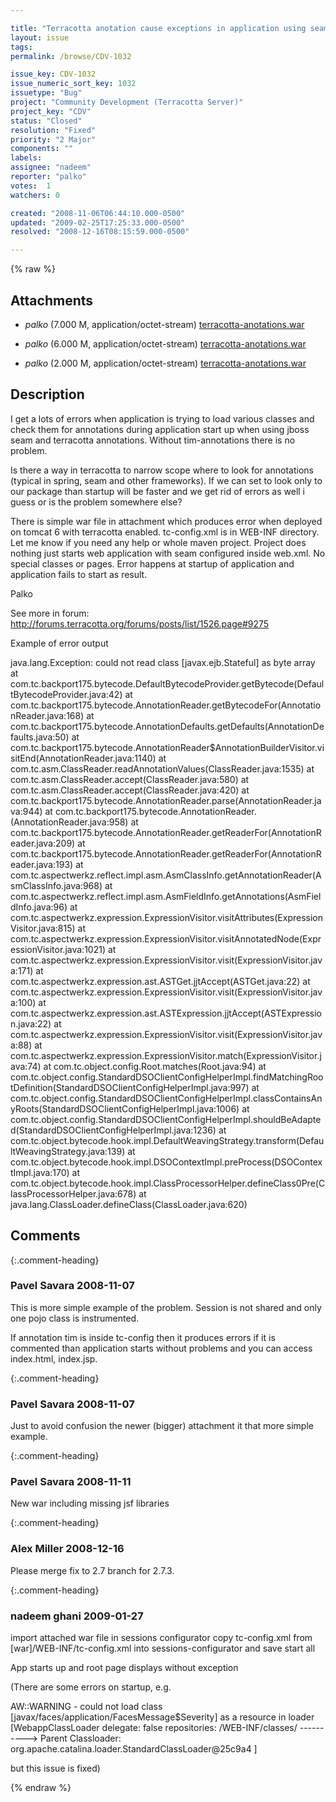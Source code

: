```yaml
---

title: "Terracotta anotation cause exceptions in application using seam project"
layout: issue
tags: 
permalink: /browse/CDV-1032

issue_key: CDV-1032
issue_numeric_sort_key: 1032
issuetype: "Bug"
project: "Community Development (Terracotta Server)"
project_key: "CDV"
status: "Closed"
resolution: "Fixed"
priority: "2 Major"
components: ""
labels: 
assignee: "nadeem"
reporter: "palko"
votes:  1
watchers: 0

created: "2008-11-06T06:44:10.000-0500"
updated: "2009-02-25T17:25:33.000-0500"
resolved: "2008-12-16T08:15:59.000-0500"

---
```




{% raw %}


## Attachments
  
* <em>palko</em> (7.000 M, application/octet-stream) [terracotta-anotations.war](/attachments/CDV/CDV-1032/terracotta-anotations.war)
  
* <em>palko</em> (6.000 M, application/octet-stream) [terracotta-anotations.war](/attachments/CDV/CDV-1032/terracotta-anotations.war)
  
* <em>palko</em> (2.000 M, application/octet-stream) [terracotta-anotations.war](/attachments/CDV/CDV-1032/terracotta-anotations.war)
  



## Description

<div markdown="1" class="description">

I get a lots of errors when application is trying to load various classes and check them for annotations during application start up when using jboss seam and terracotta annotations. Without tim-annotations  there is no problem.

Is there a way in terracotta to narrow scope where to look for annotations (typical in spring, seam and other frameworks). If we can set to look only to our package than startup will be faster and we get rid of errors as well i guess or is the problem somewhere else? 

There is simple war file in attachment which produces error when deployed on tomcat 6 with terracotta enabled. tc-config.xml is in WEB-INF directory.
Let me know if you need any help or whole maven project. Project does nothing just starts web application with seam configured inside web.xml. No special classes or pages. Error happens at startup of application and application fails to start as result.

Palko

See more in forum:
http://forums.terracotta.org/forums/posts/list/1526.page#9275

Example of error output

java.lang.Exception: could not read class [javax.ejb.Stateful] as byte array
 	at com.tc.backport175.bytecode.DefaultBytecodeProvider.getBytecode(DefaultBytecodeProvider.java:42)
 	at com.tc.backport175.bytecode.AnnotationReader.getBytecodeFor(AnnotationReader.java:168)
 	at com.tc.backport175.bytecode.AnnotationDefaults.getDefaults(AnnotationDefaults.java:50)
 	at com.tc.backport175.bytecode.AnnotationReader$AnnotationBuilderVisitor.visitEnd(AnnotationReader.java:1140)
 	at com.tc.asm.ClassReader.readAnnotationValues(ClassReader.java:1535)
 	at com.tc.asm.ClassReader.accept(ClassReader.java:580)
 	at com.tc.asm.ClassReader.accept(ClassReader.java:420)
 	at com.tc.backport175.bytecode.AnnotationReader.parse(AnnotationReader.java:944)
 	at com.tc.backport175.bytecode.AnnotationReader.<init>(AnnotationReader.java:958)
 	at com.tc.backport175.bytecode.AnnotationReader.getReaderFor(AnnotationReader.java:209)
 	at com.tc.backport175.bytecode.AnnotationReader.getReaderFor(AnnotationReader.java:193)
 	at com.tc.aspectwerkz.reflect.impl.asm.AsmClassInfo.getAnnotationReader(AsmClassInfo.java:968)
 	at com.tc.aspectwerkz.reflect.impl.asm.AsmFieldInfo.getAnnotations(AsmFieldInfo.java:96)
 	at com.tc.aspectwerkz.expression.ExpressionVisitor.visitAttributes(ExpressionVisitor.java:815)
 	at com.tc.aspectwerkz.expression.ExpressionVisitor.visitAnnotatedNode(ExpressionVisitor.java:1021)
 	at com.tc.aspectwerkz.expression.ExpressionVisitor.visit(ExpressionVisitor.java:171)
 	at com.tc.aspectwerkz.expression.ast.ASTGet.jjtAccept(ASTGet.java:22)
 	at com.tc.aspectwerkz.expression.ExpressionVisitor.visit(ExpressionVisitor.java:100)
 	at com.tc.aspectwerkz.expression.ast.ASTExpression.jjtAccept(ASTExpression.java:22)
 	at com.tc.aspectwerkz.expression.ExpressionVisitor.visit(ExpressionVisitor.java:88)
 	at com.tc.aspectwerkz.expression.ExpressionVisitor.match(ExpressionVisitor.java:74)
 	at com.tc.object.config.Root.matches(Root.java:94)
 	at com.tc.object.config.StandardDSOClientConfigHelperImpl.findMatchingRootDefinition(StandardDSOClientConfigHelperImpl.java:997)
 	at com.tc.object.config.StandardDSOClientConfigHelperImpl.classContainsAnyRoots(StandardDSOClientConfigHelperImpl.java:1006)
 	at com.tc.object.config.StandardDSOClientConfigHelperImpl.shouldBeAdapted(StandardDSOClientConfigHelperImpl.java:1236)
 	at com.tc.object.bytecode.hook.impl.DefaultWeavingStrategy.transform(DefaultWeavingStrategy.java:139)
 	at com.tc.object.bytecode.hook.impl.DSOContextImpl.preProcess(DSOContextImpl.java:170)
 	at com.tc.object.bytecode.hook.impl.ClassProcessorHelper.defineClass0Pre(ClassProcessorHelper.java:678)
 	at java.lang.ClassLoader.defineClass(ClassLoader.java:620)


</div>

## Comments


{:.comment-heading}
### **Pavel  Savara** <span class="date">2008-11-07</span>

<div markdown="1" class="comment">

This is more simple example of the problem. Session is not shared and only one pojo class is instrumented. 

If annotation tim is inside tc-config then it produces errors if it is commented than application starts without problems and you can access index.html, index.jsp.

</div>


{:.comment-heading}
### **Pavel  Savara** <span class="date">2008-11-07</span>

<div markdown="1" class="comment">

Just to avoid confusion the newer (bigger) attachment it that more simple example.

</div>


{:.comment-heading}
### **Pavel  Savara** <span class="date">2008-11-11</span>

<div markdown="1" class="comment">

New war including missing jsf libraries

</div>


{:.comment-heading}
### **Alex Miller** <span class="date">2008-12-16</span>

<div markdown="1" class="comment">

Please merge fix to 2.7 branch for 2.7.3.

</div>


{:.comment-heading}
### **nadeem ghani** <span class="date">2009-01-27</span>

<div markdown="1" class="comment">

import attached war file in sessions configurator
copy tc-config.xml from [war]/WEB-INF/tc-config.xml into sessions-configurator and save
start all

App starts up and root page displays without exception

(There are some errors on startup, e.g. 

AW::WARNING - could not load class [javax/faces/application/FacesMessage$Severity] as a resource in loader [WebappClassLoader
  delegate: false
  repositories:
    /WEB-INF/classes/
----------> Parent Classloader:
org.apache.catalina.loader.StandardClassLoader@25c9a4
]

but this issue is fixed)

</div>



{% endraw %}
